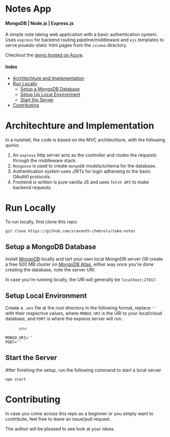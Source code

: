 # Notes App 
#### MongoDB | Node.js | Express.js 

A simple note taking web application with a basic authentication system. Uses `express` for backend routing pipeline/middleware and `ejs` templates to serve psuedo-static html pages from the `/views` directory. 

Checkout the [demo hosted on Azure](https://takenotes.azurewebsites.net).

#### Index
-    [Architechture and Implementation](#architechture-and-implementation)
-    [Run Locally](#run-locally)
     -    [Setup a MongoDB Database](#setup-a-mongodb-database)
     -    [Setup Up Local Environment](#setup-local-environment)
     -    [Start the Server](#start-the-server)
-    [Contributing](#contributing)

# Architechture and Implementation
In a nutshell, the code is based on the MVC architechture, with the following quirks:

1. An `express` http server acts as the controller and routes the requests through the middleware stack.
2. `Mongoose` is used to create `mongoDB` models/schema for the database.
3. Authentication system uses JWTs for login adhereing to the basic OAuth0 protocols.
4. Frontend is written is pure vanilla JS and uses `fetch API` to make backend requests.  

# Run Locally
To run locally, first clone this repo:
```
git clone https://github.com/sravanth-chebrolu/take-notes
```

## Setup a MongoDB Database
Install [MongoDB](https://docs.mongodb.com/manual/administration/install-community/) locally and tart your own local MongoDB server OR create a free 500 MB cluster on [MongoDB Atlas](https://www.mongodb.com/try), either way once you're done creating the database, note the server URI.

In case you're running locally, the URI will generally be `localhost:27017`.

## Setup Local Environment
Create a `.env` file at the root directory in the following format, replace `''` with their respective values, where `MONGO_URI` is the URI to your local/cloud database, and `PORT` is where the express server will run.
> .env
```
MONGO_URI=''
PORT='' 
```

## Start the Server

After finishing the setup, run the following command to start a local server

```
npm start
```

# Contributing
In case you come across this repo as a beginner or you simply want to contribute, feel free to leave an issue/pull request. 

The author will be pleased to see look at your ideas.
